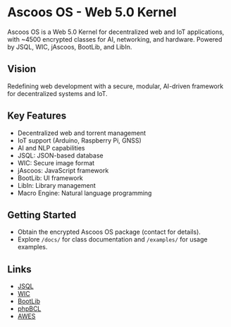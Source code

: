 # Ascoos OS - Web 5.0 Kernel

Ascoos OS is a Web 5.0 Kernel for decentralized web and IoT applications, with ~4500 encrypted classes for AI, networking, and hardware. Powered by JSQL, WIC, jAscoos, BootLib, and LibIn.

## Vision
Redefining web development with a secure, modular, AI-driven framework for decentralized systems and IoT.

## Key Features
- Decentralized web and torrent management
- IoT support (Arduino, Raspberry Pi, GNSS)
- AI and NLP capabilities
- JSQL: JSON-based database
- WIC: Secure image format
- jAscoos: JavaScript framework
- BootLib: UI framework
- LibIn: Library management
- Macro Engine: Natural language programming

## Getting Started
- Obtain the encrypted Ascoos OS package (contact for details).
- Explore `/docs/` for class documentation and `/examples/` for usage examples.

## Links
- [JSQL](https://github.com/ascoos/jsql)
- [WIC](https://github.com/ascoos/wic)
- [BootLib](https://github.com/ascoos/bootlib)
- [phpBCL](https://github.com/ascoos/phpbcl8)
- [AWES](https://github.com/ascoos/awes)